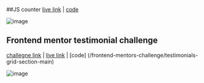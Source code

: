 ##JS counter
[live link]([https://app.netlify.com/sites/peaceful-bublanina-74b8ed/deploys/66e989dda9879f0076f5ff61](https://66e989dda9879f0076f5ff61--peaceful-bublanina-74b8ed.netlify.app/)) | [code](/forntned-mini-challenges/counter/)

![image](https://github.com/user-attachments/assets/54994a0b-82c2-483a-bfc1-42c61b59fac2)

## Frontend mentor testimonial challenge
 [challegne link](https://www.frontendmentor.io/challenges/testimonials-grid-section-Nnw6J7Un7) | [ live link](https://practice-ib1jgmwk9-tejaskh3s-projects.vercel.app/) | [code] (/frontend-mentors-challenge/testimonials-grid-section-main)

![image](https://github.com/user-attachments/assets/41e017cd-b58e-40d3-91b9-d3a04ff0bd94)

